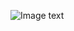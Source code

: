 ![Image text](https://user-gold-cdn.xitu.io/2019/2/28/169325d0994e5895?imageView2/0/w/1280/h/960/format/webp/ignore-error/1)

